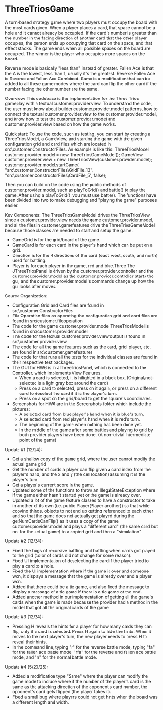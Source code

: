 # ThreeTriosGame

A turn-based strategy game where two players must occupy the board with the most cards given. When a player places a card, that space cannot be a hole and it cannot already be occupied. If the card's number is greater than the number in the facing direction of another card that the other player occupies, the person ends up occupying that card on the space, and that effect stacks. The game ends when all possible spaces on the board are occupied. The winner is the player who occupies more spaces on the board. 

Reverse mode is basically "less than" instead of greater.
Fallen Ace is that the A is the lowest, less than 1, usually it's the greatest.
Reverse Fallen Ace is Reverse and Fallen Ace Combined.
Same is a modification that can be added to all these game modes where the card can flip the other card if the number facing the other number are the same. 

Overview:
This codebase is the implementation for the Three Trios gameplay with a textual customer.provider.view. To understand the code, the user must know about builder customer.provider.model patterns, how to connect the textual customer.provider.view to the customer.provider.model, and know how to test the customer.provider.model and customer.provider.view based on how the game works.

Quick start:
To use the code, such as testing, you can start by creating a ThreeTriosModel, a GameView, and starting the game with the given configuration grid and card files which are located in src\\customer.ConstructorFiles. 
An example is like this:
ThreeTriosModel customer.provider.model = new ThreeTriosGameModel();
    GameView customer.provider.view = new ThreeTriosView(customer.provider.model);
    customer.provider.model.startGame(
            "src\\customer.ConstructorFiles\\GridFile_13",
            "src\\customer.ConstructorFiles\\CardFile_5",
            false);

Then you can build on the code using the public methods of customer.provider.model, such as playToGrid() and battle() to play the game. After using a playToGrid(), you must use battle(). The functions have been divided into two to make debugging and "playing the game" purposes easier.


Key Components:
The ThreeTriosGameModel drives the ThreeTriosView since a customer.provider.view needs the game customer.provider.model,
 and all the files in customer.gamefeatures drive the ThreeTriosGameModel because those classes are needed to start and setup the game.
- GameGrid is for the grid/board of the game.
- GameCard is for each card in the player's hand which can be put on a grid.
- Direction is for the 4 directions of the card (east, west, south, and north) used for battling.
- Player is for each player in the game, red and blue.Three
  The JThreeTriosPanel is driven by the customer.provider.controller and the
  customer.provider.model as the customer.provider.controller starts the gui, and the customer.provider.model's commands
  change up how the gui looks after moves.


Source Organization:
- Configuration Grid and Card files are found in src\\customer.ConstructorFiles
- File Operation files on operating the configuration grid and card files are found in src\\customer.fileoperation
- The code for the game customer.provider.model ThreeTriosModel is found in src\\customer.provider.model
- The code for the textual customer.provider.view/output is found in src\\customer.provider.view
- The code for all the game features such as the card, grid, player, etc. are found in src\\customer.gamefeatures
- The code for that runs all the tests for the individual classes are found in their respective test packages.
- The GUI for HW6 is in JThreeTriosPanel, which is connected to the Controller, which implements View Features.
    - When a card is selected, it is hilighted in a black box. (Original/not-selected is a light gray box around the card)
    - Press on a card to selected, press on it again, or press on a different card to deselect the card if it is the
    player's turn.
    - Press on a spot on the grid/board to get the square's coordinates.
- Screenshots for HW6 are in the Screenshots folder which include the pictures:
    - A selected card from blue player's hand when it is blue's turn.
    - A selected card from red player's hand when it is red's turn.
    - The beginning of the game when nothing has been done yet.
    - In the middle of the game after some battles and playing to grid by both provider.players have been done.
    (A non-trivial intermediate point of the game)


Update #1 (12/24):
- Get a shallow copy of the game grid, where the user cannot modify the actual game grid
- Get the number of cards a player can flip given a card index from the player's hand,
  and the x and y (the cell location) assuming it is the player's turn
- Get a player's current score in the game.
- Updated some of the functions to throw an IllegalStateException where if the game either hasn't started yet
  or the game is already over.
- Updated a lot of the game feature classes to have a constructor to take in another of its own (i.e. public Player(Player another))
  so that while copying things, objects to not end up getting referenced to each other and so that the game
  does not actually get played during the
  getNumCardsCanFlip() as it uses a copy of the game customer.provider.model and plays a "different card"
  (the same card but not for the actual game) to a copied grid and then a "simulation".

Update #2 (12/24):
- Fixed the bugs of recursive battling and battling when cards got played to the grid
  (color of cards did not change for some reason).
- Fixed UI implementation of deselecting the card if the player tried to play a card to a hole.
- Fixed the UI implementation where if the game is over and someone won, it displays a message that the game is already
  over and a player won.
- Added that there could be a tie game, and also fixed the message to display a message of a tie game if there is a tie
  game at the end.
- Added another method in our implementation of getting all the game's cards when the game is made because the provider
  had a method in the model that got all the original cards of the game.

Update #3 (12/24):
- Pressing H reveals the hints for a player for how many cards they can flip, only if a card is selected. Press H again to hide the hints. When it moves to the next player's turn, the new player needs to press H to reveal their hints.
- In the command line, typing "r" for the reverse battle mode, typing "fa" for the fallen ace battle mode, "rfa" for the reverse and fallen ace battle mode, and "n" for the normal battle mode.

Update #4 (5/20/25):
- Added a modification type "Same" where the player can modify the game mode to include where if the number of the player's card is the same as the
  attacking direction of the opponent's card number, the opponent's card gets flipped (the player takes it).
- Fixed a small bug where players could not get hints when the board was a different length and width.
